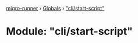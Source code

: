[miqro-runner](../README.md) › [Globals](../globals.md) › ["cli/start-script"](_cli_start_script_.md)

# Module: "cli/start-script"


